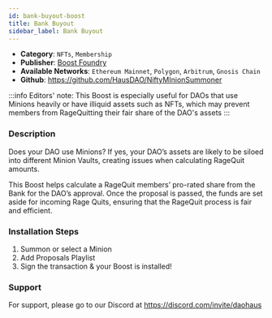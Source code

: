 ```yaml
---
id: bank-buyout-boost
title: Bank Buyout
sidebar_label: Bank Buyout
---
```


* **Category**: `NFTs`, `Membership`
* **Publisher**: [Boost Foundry](https://app.daohaus.club/dao/0x64/0xbceaa243b78912e55cbf1a3a5ff74d5713ea435)
* **Available Networks**: `Ethereum Mainnet`,  `Polygon`, `Arbitrum`, `Gnosis Chain`
* **Github**: https://github.com/HausDAO/NiftyMInionSummoner

:::info
Editors' note: This Boost is especially useful for DAOs that use Minions heavily or have illiquid assets such as NFTs, which may prevent members from RageQuitting their fair share of the DAO's assets
:::

### Description

Does your DAO use Minions? If yes, your DAO’s assets are likely to be siloed into different Minion Vaults, creating issues when calculating RageQuit amounts.

This Boost helps calculate a RageQuit members’ pro-rated share from the Bank for the DAO’s approval.
Once the proposal is passed, the funds are set aside for incoming Rage Quits, ensuring that the RageQuit process is fair and efficient.

### Installation Steps

1. Summon or select a Minion
2. Add Proposals Playlist
3. Sign the transaction & your Boost is installed!

### Support

For support, please go to our Discord at https://discord.com/invite/daohaus
